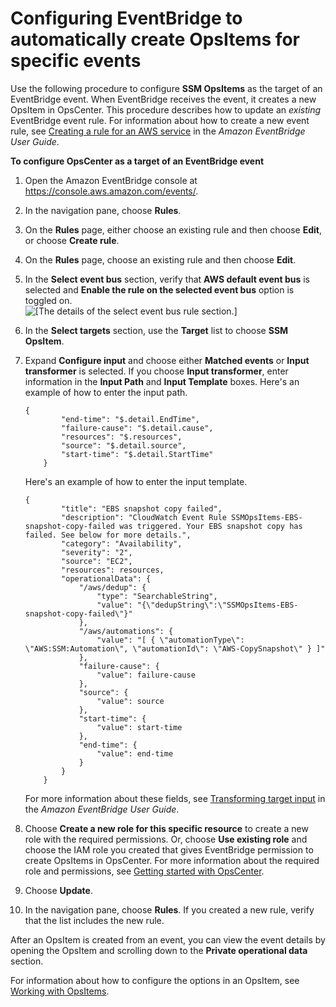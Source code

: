 # Configuring EventBridge to automatically create OpsItems for specific events<a name="OpsCenter-automatically-create-OpsItems-2"></a>

Use the following procedure to configure **SSM OpsItems** as the target of an EventBridge event\. When EventBridge receives the event, it creates a new OpsItem in OpsCenter\. This procedure describes how to update an *existing* EventBridge event rule\. For information about how to create a new event rule, see [Creating a rule for an AWS service](https://docs.aws.amazon.com/eventbridge/latest/userguide/create-eventbridge-rule.html) in the *Amazon EventBridge User Guide*\.

**To configure OpsCenter as a target of an EventBridge event**

1. Open the Amazon EventBridge console at [https://console\.aws\.amazon\.com/events/](https://console.aws.amazon.com/events/)\.

1. In the navigation pane, choose **Rules**\.

1. On the **Rules** page, either choose an existing rule and then choose **Edit**, or choose **Create rule**\.

1. On the **Rules** page, choose an existing rule and then choose **Edit**\. 

1. In the **Select event bus** section, verify that **AWS default event bus** is selected and **Enable the rule on the selected event bus** option is toggled on\.  
![\[The details of the select event bus rule section.\]](http://docs.aws.amazon.com/systems-manager/latest/userguide/images/OpsCenter-EV-edit-rule-1.png)

1. In the **Select targets** section, use the **Target** list to choose **SSM OpsItem**\. 

1. Expand **Configure input** and choose either **Matched events** or **Input transformer** is selected\. If you choose **Input transformer**, enter information in the **Input Path** and **Input Template** boxes\. Here's an example of how to enter the input path\.

   ```
   {
           "end-time": "$.detail.EndTime",
           "failure-cause": "$.detail.cause",
           "resources": "$.resources",
           "source": "$.detail.source",
           "start-time": "$.detail.StartTime"
       }
   ```

   Here's an example of how to enter the input template\.

   ```
   {
           "title": "EBS snapshot copy failed",
           "description": "CloudWatch Event Rule SSMOpsItems-EBS-snapshot-copy-failed was triggered. Your EBS snapshot copy has failed. See below for more details.",
           "category": "Availability",
           "severity": "2",
           "source": "EC2",
           "resources": resources,
           "operationalData": {
               "/aws/dedup": {
                   "type": "SearchableString",
                   "value": "{\"dedupString\":\"SSMOpsItems-EBS-snapshot-copy-failed\"}"
               },
               "/aws/automations": {
                   "value": "[ { \"automationType\": \"AWS:SSM:Automation\", \"automationId\": \"AWS-CopySnapshot\" } ]"
               },
               "failure-cause": {
                   "value": failure-cause
               },
               "source": {
                   "value": source
               },
               "start-time": {
                   "value": start-time
               },
               "end-time": {
                   "value": end-time
               }
           }
       }
   ```

   For more information about these fields, see [Transforming target input](https://docs.aws.amazon.com/eventbridge/latest/userguide/transform-input.html) in the *Amazon EventBridge User Guide*\.

1. Choose **Create a new role for this specific resource** to create a new role with the required permissions\. Or, choose **Use existing role** and choose the IAM role you created that gives EventBridge permission to create OpsItems in OpsCenter\. For more information about the required role and permissions, see [Getting started with OpsCenter](OpsCenter-getting-started.md)\.

1. Choose **Update**\.

1. In the navigation pane, choose **Rules**\. If you created a new rule, verify that the list includes the new rule\.

After an OpsItem is created from an event, you can view the event details by opening the OpsItem and scrolling down to the **Private operational data** section\.

For information about how to configure the options in an OpsItem, see [Working with OpsItems](OpsCenter-working-with-OpsItems.md)\.